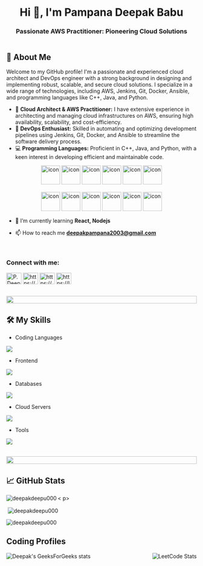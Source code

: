

<h1 align="center">Hi 👋, I'm Pampana Deepak Babu</h1>
<h3 align="center">Passionate AWS Practitioner: Pioneering Cloud Solutions</h3>

<p align="left"> 
  <a href="https://twitter.com/" target="blank">
    <img src="https://img.shields.io/twitter/follow/?logo=twitter&style=for-the-badge" alt="" />
  </a> 
</p>

## 🚀 About Me

Welcome to my GitHub profile! I'm a passionate and experienced cloud architect and DevOps engineer with a strong background in designing and implementing robust, scalable, and secure cloud solutions. I specialize in a wide range of technologies, including AWS, Jenkins, Git, Docker, Ansible, and programming languages like C++, Java, and Python.

- 🌟 **Cloud Architect & AWS Practitioner:** I have extensive experience in architecting and managing cloud infrastructures on AWS, ensuring high availability, scalability, and cost-efficiency.
- 🔧 **DevOps Enthusiast:** Skilled in automating and optimizing development pipelines using Jenkins, Git, Docker, and Ansible to streamline the software delivery process.
- 💻 **Programming Languages:** Proficient in C++, Java, and Python, with a keen interest in developing efficient and maintainable code.

<div align="center">
  <img src="https://techstack-generator.vercel.app/java-icon.svg" alt="icon" width="50" height="50" />
  <img src="https://techstack-generator.vercel.app/python-icon.svg" alt="icon" width="50" height="50" />
  <img src="https://techstack-generator.vercel.app/ts-icon.svg" alt="icon" width="50" height="50" />
  <img src="https://techstack-generator.vercel.app/js-icon.svg" alt="icon"width="50" height="50" />
  <img src="https://techstack-generator.vercel.app/react-icon.svg" alt="icon" width="50" height="50" />
 <img src="https://techstack-generator.vercel.app/mysql-icon.svg" alt="icon" width="50" height="50" />
</div>

<br>

<div align="center">
  <img src="https://techstack-generator.vercel.app/docker-icon.svg" alt="icon" width="50" height="50" />
  <img src="https://techstack-generator.vercel.app/aws-icon.svg" alt="icon" width="50" height="50" />
  <img src="https://techstack-generator.vercel.app/github-icon.svg" alt="icon" width="50" height="50" />
  <img src="https://techstack-generator.vercel.app/prettier-icon.svg" alt="icon" width="50" height="50" />
  <img src="https://techstack-generator.vercel.app/restapi-icon.svg" alt="icon" width="50" height="50" />
  <img src="https://techstack-generator.vercel.app/graphql-icon.svg" alt="icon" width="50" height="50" />
</div>


- 🌱 I’m currently learning **React, Nodejs**

- 📫 How to reach me **deepakpampana2003@gmail.com**


<br>
<h3 align="left">Connect with me:</h3>
<p align="left">
<a href="https://www.linkedin.com/in/deepak-babu-pampana/" target="blank"><img align="center" src="https://raw.githubusercontent.com/rahuldkjain/github-profile-readme-generator/master/src/images/icons/Social/linked-in-alt.svg" alt="P.Deepak.Babu" height="30" width="40" /></a>
  <a href="https://www.geeksforgeeks.org/user/pampana__deepak/" target="blank"><img align="center" src="https://raw.githubusercontent.com/rahuldkjain/github-profile-readme-generator/master/src/images/icons/Social/geeks-for-geeks.svg" alt="https://www.geeksforgeeks.org/user/pampana_deepak/" height="30" width="40" /></a>
  <a href="https://www.hackerrank.com/profile/21MH1A4242" target="blank"><img align="center" src="https://raw.githubusercontent.com/rahuldkjain/github-profile-readme-generator/master/src/images/icons/Social/hackerrank.svg" alt="https://www.hackerrank.com/profile/deepakdeepu000" height="30" width="40" /></a>
  <a href="https://leetcode.com/u/deepakdeepu000/" target="blank"><img align="center" src="https://raw.githubusercontent.com/rahuldkjain/github-profile-readme-generator/master/src/images/icons/Social/leet-code.svg" alt="https://leetcode.com/deepakdeepu000/" height="30" width="40" /></a>
</p>
<br>

<img src="https://i.imgur.com/dBaSKWF.gif" height="20" width="100%">


## 🛠️ My Skills

- Coding Languages
<p align="left">
  <a href="https://skillicons.dev">
    <img src="https://skillicons.dev/icons?i=java,py,cpp" />
  </a>
</p>

- Frontend
<p align="left">
  <a href="https://skillicons.dev">
    <img src="https://skillicons.dev/icons?i=ts,js,html,css" />
  </a>
</p>

- Databases
<p align="left">
  <a href="https://skillicons.dev">
    <img src="https://skillicons.dev/icons?i=mongodb,mysql" />
  </a>
</p>

- Cloud Servers
<p align="left">
  <a href="https://skillicons.dev">
    <img src="https://skillicons.dev/icons?i=azure,aws,firebase" />
  </a>
</p>

- Tools
<p align="left">
  <a href="https://skillicons.dev">
    <img src="https://skillicons.dev/icons?i=git,github,docker,vscode,linux" />
  </a>
</p>

<br/>

<img src="https://i.imgur.com/dBaSKWF.gif" height="20" width="100%">

## 📈 GitHub Stats

<  p><img align="left" src="https://github-readme-stats.vercel.app/api/top-langs?username=deepakdeepu000&show_icons=true&locale=en&layout=compact" alt="deepakdeepu000" /></p>

  <p>&nbsp;<img align="center" src="https://github-readme-stats.vercel.app/api?username=deepakdeepu000&show_icons=true&locale=en" alt="deepakdeepu000" /></p>

  <p><img align="center" src="https://github-readme-streak-stats.herokuapp.com/?user=deepakdeepu000&" alt="deepakdeepu000" /></p>

## Coding Profiles

<div style="display: flex; justify-content: space-between;">
  
  <img src="https://geeks-for-geeks-stats-api.vercel.app/?userName=pampana__deepak" alt="Deepak's GeeksForGeeks stats" />
  
  <img src="https://leetcode.card.workers.dev/deepakdeepu000?theme=auto&font=baloo&extension=null" alt="LeetCode Stats" />
</div>
